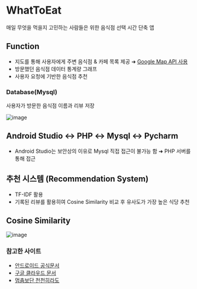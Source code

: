 # WhatToEat
매일 무엇을 먹을지 고민하는 사람들은 위한 음식점 선택 시간 단축 앱

## Function
* 지도를 통해 사용자에게 주변 음식점 & 카페 목록 제공 ➜ <a href="https://developers.google.com/maps/documentation?hl=ko"> Google Map API 사용 </a>
* 방문했던 음식점 데이터 통계량 그래프
* 사용자 요청에 기반한 음식점 추천

### Database(Mysql)
사용자가 방문한 음식점 이름과 리뷰 저장

![image](https://user-images.githubusercontent.com/61091307/115659721-ef867680-a375-11eb-83ef-e5472ffde026.png)

## Android Studio ↔ PHP ↔ Mysql ↔ Pycharm
* Android Studio는 보안상의 이유로 Mysql 직접 접근이 불가능 함 ➜ PHP 서버를 통해 접근

## 추천 시스템 (Recommendation System)
* TF-IDF 활용
* 기록된 리뷰를 활용히여 Cosine Similarity 비교 후 유사도가 가장 높은 식당 추천

## Cosine Similarity
![image](https://user-images.githubusercontent.com/61091307/114303465-39b36080-9b09-11eb-82e3-7acaefadf549.png)

### 참고한 사이트
 - <a href="https://developer.android.com/guide?hl=ko"> 안드로이드 공식문서 </a>
 - <a href="https://developers.google.com/maps/documentation/android-sdk/overview?hl=ko"> 구글 클라우드 문서 </a>
 - <a href="https://webnautes.tistory.com/1315?category=618190"> 멈춤보단 천천히라도 </a>


